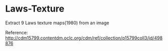 # Laws-Texture
Extract 9 Laws texture maps(1980) from an image

Reference:
http://cdm15799.contentdm.oclc.org/cdm/ref/collection/p15799coll3/id/498876
